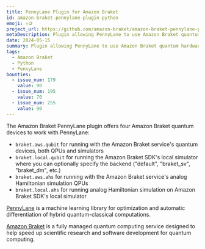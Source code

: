 ```yaml
---
title: PennyLane Plugin for Amazon Braket
id: amazon-braket-pennylane-plugin-python
emoji: ⚛️🪙
project_url: https://github.com/amazon-braket/amazon-braket-pennylane-plugin-python
metaDescription: Plugin allowing PennyLane to use Amazon Braket quantum hardware and simulators
date: 2024-05-15
summary: Plugin allowing PennyLane to use Amazon Braket quantum hardware and simulators
tags:
  - Amazon Braket
  - Python
  - PennyLane
bounties:
  - issue_num: 179
    value: 90
  - issue_num: 195
    value: 70
  - issue_num: 255
    value: 90
---
```


The Amazon Braket PennyLane plugin offers four Amazon Braket quantum devices to work with PennyLane:

- `braket.aws.qubit` for running with the Amazon Braket service's quantum devices, both QPUs and simulators
- `braket.local.qubit` for running the Amazon Braket SDK's local simulator where you can optionally specify the backend ("default", "braket_sv", "braket_dm", etc.)
- `braket.aws.ahs` for running with the Amazon Braket service's analog Hamiltonian simulation QPUs
- `braket.local.ahs` for running analog Hamiltonian simulation on Amazon Braket SDK's local simulator

[PennyLane](https://pennylane.readthedocs.io/) is a machine learning library for optimization and automatic differentiation of hybrid quantum-classical computations.

[Amazon Braket](https://aws.amazon.com/braket/) is a fully managed quantum computing service designed to help speed up scientific research and software development for quantum computing.
